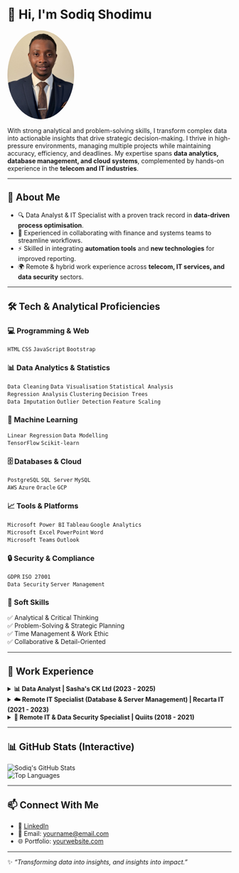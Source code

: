 # 👋 Hi, I'm **Sodiq Shodimu**  

<img src="OlaDP.JPG" alt="Profile Picture" width="150" style="border-radius:50%"/>

With strong analytical and problem-solving skills, I transform complex data into actionable insights that drive strategic decision-making. I thrive in high-pressure environments, managing multiple projects while maintaining accuracy, efficiency, and deadlines. My expertise spans **data analytics, database management, and cloud systems**, complemented by hands-on experience in the **telecom and IT industries**.  

---

## 🚀 About Me
- 🔍 Data Analyst & IT Specialist with a proven track record in **data-driven process optimisation**.  
- 🤝 Experienced in collaborating with finance and systems teams to streamline workflows.  
- ⚡ Skilled in integrating **automation tools** and **new technologies** for improved reporting.  
- 🌍 Remote & hybrid work experience across **telecom, IT services, and data security** sectors.  

---

## 🛠️ Tech & Analytical Proficiencies  

### 💻 Programming & Web  
`HTML` `CSS` `JavaScript` `Bootstrap`  

### 📊 Data Analytics & Statistics  
`Data Cleaning` `Data Visualisation` `Statistical Analysis`  
`Regression Analysis` `Clustering` `Decision Trees`  
`Data Imputation` `Outlier Detection` `Feature Scaling`  

### 🧠 Machine Learning  
`Linear Regression` `Data Modelling`  
`TensorFlow` `Scikit-learn`  

### 🗄️ Databases & Cloud  
`PostgreSQL` `SQL Server` `MySQL`  
`AWS` `Azure` `Oracle` `GCP`  

### 📈 Tools & Platforms  
`Microsoft Power BI` `Tableau` `Google Analytics`  
`Microsoft Excel` `PowerPoint` `Word`  
`Microsoft Teams` `Outlook`  

### 🔒 Security & Compliance  
`GDPR` `ISO 27001`  
`Data Security` `Server Management`  

### 🌟 Soft Skills  
✅ Analytical & Critical Thinking  
✅ Problem-Solving & Strategic Planning  
✅ Time Management & Work Ethic  
✅ Collaborative & Detail-Oriented  

---

## 💼 Work Experience  

<details>
<summary><b>📊 Data Analyst | Sasha's CK Ltd (2023 - 2025)</b></summary>  
- Developed & optimised **SEO data analytics strategies**, boosting website traffic by **30%**.  
- Integrated billing & reporting systems (**HOBS & DOMO**), improving efficiency.  
- Led **Google Analytics & Power BI dashboard** design, enhancing decision-making by **20%**.  
- Conducted **market & customer behaviour analysis**, driving a **15% retention increase**.  
</details>  

<details>
<summary><b>☁️ Remote IT Specialist (Database & Server Management) | Recarta IT (2021 - 2023)</b></summary>  
- Managed enterprise-level databases across **AWS & Azure** with **99.9% uptime**.  
- Implemented **robust security protocols**, reducing cyber threats by **30%**.  
- Led **SQL optimisation projects**, cutting processing times by **40%**.  
- Designed **automated cloud backup & recovery**, ensuring **99.9% data retention**.  
</details>  

<details>
<summary><b>🔐 Remote IT & Data Security Specialist | Quiits (2018 - 2021)</b></summary>  
- Enforced **GDPR & ISO 27001 compliance policies** to safeguard sensitive data.  
- Partnered with finance to generate **analytics-driven insights** for business growth.  
- Streamlined **SQL-based reporting**, improving operational efficiency.  
- Conducted **cybersecurity risk assessments**, reducing breaches by **50%**.  
</details>  

---

## 📊 GitHub Stats (Interactive)  

![Sodiq's GitHub Stats](https://github-readme-stats.vercel.app/api?username=yourusername&show_icons=true&theme=tokyonight)  
![Top Languages](https://github-readme-stats.vercel.app/api/top-langs/?username=yourusername&layout=compact&theme=tokyonight)  

---

## 📫 Connect With Me  
- 💼 [LinkedIn](https://linkedin.com/in/your-link)  
- 📧 Email: yourname@email.com  
- 🌐 Portfolio: [yourwebsite.com](https://yourwebsite.com)  

---
✨ *“Transforming data into insights, and insights into impact.”*  
